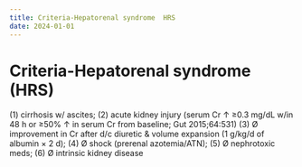 ```yaml
---
title: Criteria-Hepatorenal syndrome  HRS 
date: 2024-01-01
---
```

# Criteria-Hepatorenal syndrome (HRS)

(1) cirrhosis w/ ascites; 
(2) acute kidney injury (serum Cr ↑ ≥0.3 mg/dL w/in 48 h or ≥50% ↑ in serum Cr from baseline; Gut 2015;64:531)
(3) Ø improvement in Cr after d/c diuretic & volume expansion (1 g/kg/d of albumin × 2 d);
(4) Ø shock (prerenal azotemia/ATN);
(5) Ø nephrotoxic meds; 
(6) Ø intrinsic kidney disease
